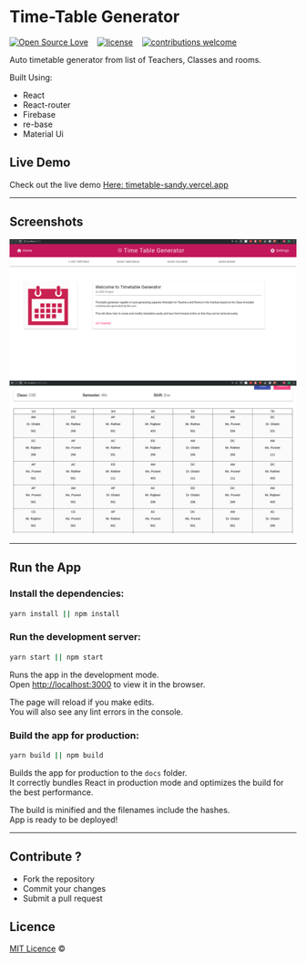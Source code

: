# Time-Table Generator

[![Open Source Love](https://badges.frapsoft.com/os/v2/open-source.svg?v=102)](https://github.com/vigzmv/timetable-generator)
&nbsp;&nbsp;
[![license](https://img.shields.io/github/license/mashape/apistatus.svg)](https://github.com/vigzmv/timetable-generator)
&nbsp;&nbsp;
[![contributions welcome](https://img.shields.io/badge/contributions-welcome-brightgreen.svg?style=flat)](https://github.com/vigzmv/timetable-generator)

Auto timetable generator from list of Teachers, Classes and rooms.

Built Using:

* React
* React-router
* Firebase
* re-base
* Material Ui

## Live Demo

Check out the live demo
[Here: timetable-sandy.vercel.app](timetable-sandy.vercel.app)

<hr>

## Screenshots

![Welcome Screen](./imgs/screen1.png) ![Time Table Screen](./imgs/screen2.png)

<hr>

## Run the App

### Install the dependencies:

```sh
yarn install || npm install
```

### Run the development server:

```sh
yarn start || npm start
```

Runs the app in the development mode.<br> Open
[http://localhost:3000](http://localhost:3000) to view it in the browser.

The page will reload if you make edits.<br> You will also see any lint errors in
the console.

### Build the app for production:

```sh
yarn build || npm build
```

Builds the app for production to the `docs` folder.<br> It correctly bundles
React in production mode and optimizes the build for the best performance.

The build is minified and the filenames include the hashes.<br> App is
ready to be deployed!

<hr>

## Contribute ?

* Fork the repository
* Commit your changes
* Submit a pull request

## Licence

[MIT Licence](https://github.com/vigzmv/what_the_thing/blob/master/LICENSE) ©
